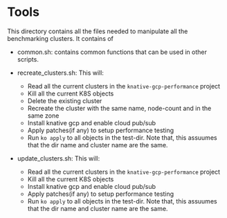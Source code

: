 # Tools

This directory contains all the files needed to manipulate all the benchmarking
clusters. It contains of

- common.sh: contains common functions that can be used in other scripts.

- recreate_clusters.sh: This will:

  - Read all the current clusters in the `knative-gcp-performance` project
  - Kill all the current K8S objects
  - Delete the existing cluster
  - Recreate the cluster with the same name, node-count and in the same zone
  - Install knative gcp and enable cloud pub/sub
  - Apply patches(if any) to setup performance testing
  - Run `ko apply` to all objects in the test-dir. Note that, this assuumes that
    the dir name and cluster name are the same.

- update_clusters.sh: This will:

  - Read all the current clusters in the `knative-gcp-performance` project
  - Kill all the current K8S objects
  - Install knative gcp and enable cloud pub/sub
  - Apply patches(if any) to setup performance testing
  - Run `ko apply` to all objects in the test-dir. Note that, this assuumes that
    the dir name and cluster name are the same.

